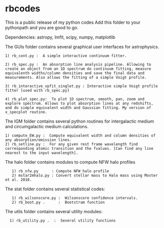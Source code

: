 # rbcodes
This is a public release of my python codes
Add this folder to your pythonpath and you are good to go.

Dependencies:  astropy, lmfit, scipy, numpy, matplotlib

The GUIs folder contains several graphical user interfaces for astrophysics. 

	1) rb_cont.py :  A simple interactive continuum fitter. 

	2) rb_spec.py :  An absorption line analysis pipeline. Allowing to create an object from an 1D spectrum do continuum fitting, measure equivalenth widths/column densities and save the final data and measurements. Also allows the fitting of a simple Voigt profile. 

	3) rb_interactive_vpfit_singlet.py : Interactive simple Voigt profile fitter [used with rb_spec.py]

	4) rb_plot_spec.py:  To plot 1D spectrum, smooth, pan, zoom and explore spectrum. Allows to plot absorption lines at any redshifts, and do simple equivalent width and Gaussian fitting. My version of x_specplot routine. 


The IGM folder contains several python routines for intergalactic medium and circumgalactic medium calculations.

	1) compute_EW.py :  Compute equivalent width and column densities of any absorption/emission lines.
	2) rb_setline.py :  For any given rest frame wavelength find corresponding atomic transition and the fvalues. [Can find any line nearest to the input wavelength].

The halo folder contains modules to compute NFW halo profiles

       1) rb_nfw.py      : Compute NFW halo profile
       2) mstar2mhalo.py : Convert stellar mass to Halo mass using Moster et al. 2010.
The stat folder contains several statistical codes:

       1) rb_wilsonscore.py :  Wilsonscore confidence intervals.
       2) rb_boot.py .      :  Bootstram function

The utils folder contains several utility modules:

      1) rb_utility.py .  :  Several utility functions
	



